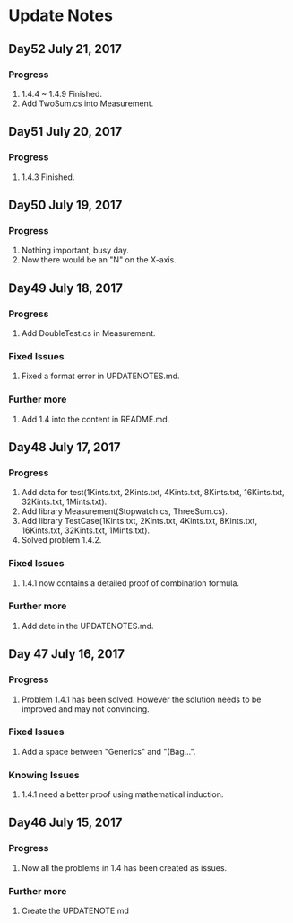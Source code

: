 # Update Notes

## Day52	July 21, 2017

### Progress

1. 1.4.4 ~ 1.4.9 Finished.
2. Add TwoSum.cs into Measurement.





## Day51	July 20, 2017

### Progress

1. 1.4.3 Finished.





## Day50	July 19, 2017

### Progress

1. Nothing important, busy day.
2. Now there would be an "N" on the X-axis.





## Day49	July 18, 2017

### Progress

1. Add DoubleTest.cs in Measurement.

### Fixed Issues

1. Fixed a format error in UPDATENOTES.md.

### Further more

1. Add 1.4 into the content in README.md.





## Day48	July 17, 2017

### Progress

1. Add data for test(1Kints.txt, 2Kints.txt, 4Kints.txt, 8Kints.txt, 16Kints.txt, 32Kints.txt, 1Mints.txt).
2. Add library Measurement(Stopwatch.cs, ThreeSum.cs).
3. Add library TestCase(1Kints.txt, 2Kints.txt, 4Kints.txt, 8Kints.txt, 16Kints.txt, 32Kints.txt, 1Mints.txt).
4. Solved problem 1.4.2.

### Fixed Issues

1. 1.4.1 now contains a detailed proof of combination formula.

### Further more

1. Add date in the UPDATENOTES.md.





## Day 47	July 16, 2017

### Progress

1. Problem 1.4.1 has been solved. However the solution needs to be improved and may not convincing.

### Fixed Issues

1. Add a space between "Generics" and "(Bag...".

### Knowing Issues

1. 1.4.1 need a better proof using mathematical induction.





## Day46	July 15, 2017

### Progress

1. Now all the problems in 1.4 has been created as issues.

### Further more

1. Create the UPDATENOTE.md